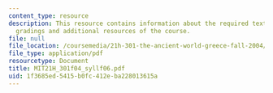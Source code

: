 ```yaml
---
content_type: resource
description: This resource contains information about the required textbooks, course
  gradings and additional resources of the course.
file: null
file_location: /coursemedia/21h-301-the-ancient-world-greece-fall-2004/1f3685ed5415b0fc412eba228013615a_MIT21H_301f04_syllf06.pdf
file_type: application/pdf
resourcetype: Document
title: MIT21H_301f04_syllf06.pdf
uid: 1f3685ed-5415-b0fc-412e-ba228013615a
---
```

